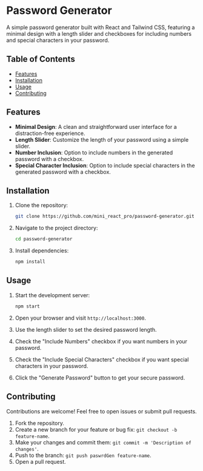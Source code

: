 # Password Generator

A simple password generator built with React and Tailwind CSS, featuring a minimal design with a length slider and checkboxes for including numbers and special characters in your password.

## Table of Contents


- [Features](#features)
- [Installation](#installation)
- [Usage](#usage)
- [Contributing](#contributing)



## Features

- **Minimal Design**: A clean and straightforward user interface for a distraction-free experience.
- **Length Slider**: Customize the length of your password using a simple slider.
- **Number Inclusion**: Option to include numbers in the generated password with a checkbox.
- **Special Character Inclusion**: Option to include special characters in the generated password with a checkbox.

## Installation

1. Clone the repository:

   ```bash
   git clone https://github.com/mini_react_pro/password-generator.git
   ```

2. Navigate to the project directory:

   ```bash
   cd password-generator
   ```

3. Install dependencies:

   ```bash
   npm install
   ```


## Usage

1. Start the development server:

   ```bash
   npm start
   ```

2. Open your browser and visit `http://localhost:3000`.

3. Use the length slider to set the desired password length.

4. Check the "Include Numbers" checkbox if you want numbers in your password.

5. Check the "Include Special Characters" checkbox if you want special characters in your password.

6. Click the "Generate Password" button to get your secure password.



## Contributing

Contributions are welcome! Feel free to open issues or submit pull requests.

1. Fork the repository.
2. Create a new branch for your feature or bug fix: `git checkout -b feature-name`.
3. Make your changes and commit them: `git commit -m 'Description of changes'`.
4. Push to the branch: `git push paswrdGen feature-name`.
5. Open a pull request.



